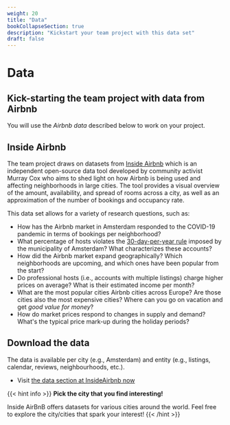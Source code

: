 ```yaml
---
weight: 20
title: "Data"
bookCollapseSection: true
description: "Kickstart your team project with this data set"
draft: false
---
```


<!-- @Roy: work on this in a "hidden" state; it should be the instructions that we make available eventually to students-->

# Data

## Kick-starting the team project with data from Airbnb

You will use the *Airbnb data* described below to work on your project.

## Inside Airbnb

The team project draws on datasets from [Inside Airbnb](http://insideairbnb.com/amsterdam/) which is an independent open-source data tool developed by community activist Murray Cox who aims to shed light on how Airbnb is being used and affecting neighborhoods in large cities. The tool provides a visual overview of the amount, availability, and spread of rooms across a city, as well as an approximation of the number of bookings and occupancy rate.

This data set allows for a variety of research questions, such as:
- How has the Airbnb market in Amsterdam responded to the COVID-19 pandemic in terms of bookings per neighborhood?
- What percentage of hosts violates the [30-day-per-year rule](https://www.airbnb.com/help/article/860/amsterdam) imposed by the municipality of Amsterdam? What characterizes these accounts?
- How did the Airbnb market expand geographically? Which neighborhoods are upcoming, and which ones have been popular from the start?
- Do professional hosts (i.e., accounts with multiple listings) charge higher prices on average? What is their estimated income per month?
- What are the most popular cities Airbnb cities across Europe? Are those cities also the most expensive cities? Where can you go on vacation and get *good value for money*?
- How do market prices respond to changes in supply and demand? What's the typical price mark-up during the holiday periods?

## Download the data

The data is available per city (e.g., Amsterdam) and entity (e.g., listings, calendar, reviews, neighbourhoods, etc.).

- Visit [the data section at InsideAirbnb now](http://insideairbnb.com/get-the-data.html)

{{< hint info >}}
__Pick the city that you find interesting!__

Inside AirBnB offers datasets for various cities around the world. Feel free to explore the city/cities that spark your interest!
{{< /hint >}}


<!--
You can [view](XXX) the report over here and dowload the project directory (including all R files) from [here](XXX). In the report, 3 sections can be distinguished: X, Y, and Z of which we'll mention the contents below. -->


<!-- workflow tutorial image and output files have not been added to the master branch because of file size -->

<!-- You can [view](XXX) the report over here and dowload the project directory (including all R files) from [here](XXX). In the report, 3 sections can be distinguished: Input, Transformation, and Output of which we'll mention the contents below.
 -->
